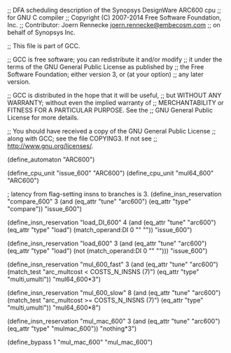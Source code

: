 ;; DFA scheduling description of the Synopsys DesignWare ARC600 cpu
;; for GNU C compiler
;; Copyright (C) 2007-2014 Free Software Foundation, Inc.
;; Contributor: Joern Rennecke <joern.rennecke@embecosm.com>
;;              on behalf of Synopsys Inc.

;; This file is part of GCC.

;; GCC is free software; you can redistribute it and/or modify
;; it under the terms of the GNU General Public License as published by
;; the Free Software Foundation; either version 3, or (at your option)
;; any later version.

;; GCC is distributed in the hope that it will be useful,
;; but WITHOUT ANY WARRANTY; without even the implied warranty of
;; MERCHANTABILITY or FITNESS FOR A PARTICULAR PURPOSE.  See the
;; GNU General Public License for more details.

;; You should have received a copy of the GNU General Public License
;; along with GCC; see the file COPYING3.  If not see
;; <http://www.gnu.org/licenses/>.

(define_automaton "ARC600")

(define_cpu_unit "issue_600" "ARC600")
(define_cpu_unit "mul64_600" "ARC600")

; latency from flag-setting insns to branches is 3.
(define_insn_reservation "compare_600" 3
  (and (eq_attr "tune" "arc600")
       (eq_attr "type" "compare"))
  "issue_600")

(define_insn_reservation "load_DI_600" 4
  (and (eq_attr "tune" "arc600")
       (eq_attr "type" "load")
       (match_operand:DI 0 "" ""))
  "issue_600")

(define_insn_reservation "load_600" 3
  (and (eq_attr "tune" "arc600")
       (eq_attr "type" "load")
       (not (match_operand:DI 0 "" "")))
  "issue_600")

(define_insn_reservation "mul_600_fast" 3
  (and (eq_attr "tune" "arc600")
       (match_test "arc_multcost < COSTS_N_INSNS (7)")
       (eq_attr "type" "multi,umulti"))
  "mul64_600*3")

(define_insn_reservation "mul_600_slow" 8
  (and (eq_attr "tune" "arc600")
       (match_test "arc_multcost >= COSTS_N_INSNS (7)")
       (eq_attr "type" "multi,umulti"))
  "mul64_600*8")

(define_insn_reservation "mul_mac_600" 3
  (and (eq_attr "tune" "arc600")
       (eq_attr "type" "mulmac_600"))
  "nothing*3")

(define_bypass 1 "mul_mac_600" "mul_mac_600")

